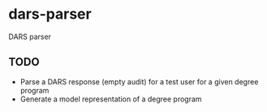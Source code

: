 # dars-parser
DARS parser

## TODO
* Parse a DARS response (empty audit) for a test user for a given degree program
* Generate a model representation of a degree program
